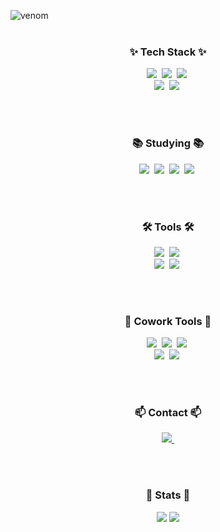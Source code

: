 ![venom](https://capsule-render.vercel.app/api?type=venom&height=200&text=Hyunbin's%20Github&fontSize=80&color=0:8871e5,100:b678c4&stroke=b678c4) <br/>
</a>&nbsp;

<!--내용 부분-->
<h3 align="center">✨ Tech Stack ✨</h3>
<div align="center">
  <img src="https://img.shields.io/badge/SQLite-003B57?style=for-the-badge&logo=SQLite&amp;logoColor=white"/>&nbsp
  <img src="https://img.shields.io/badge/MySQL-4479A1?style=for-the-badge&logo=MySQL&amp;logoColor=white"/>&nbsp
  <img src="https://img.shields.io/badge/python-3670A0?style=for-the-badge&logo=python&logoColor=ffdd54"/>&nbsp
</div>

<div align="center">
  <img src="https://img.shields.io/badge/Kotlin-7F52FF?style=for-the-badge&logo=kotlin&amp;logoColor=white"/>&nbsp
  <img src="https://img.shields.io/badge/Flutter-02569B?style=for-the-badge&logo=Flutter&amp;logoColor=white"/>&nbsp
</div>

<br><br>

<h3 align="center">📚 Studying 📚</h3>
<div align="center">
  <img src="https://img.shields.io/badge/javascript-F7DF1E.svg?style=for-the-badge&logo=javascript&logoColor=20232a"/>&nbsp
  <img src="https://img.shields.io/badge/html5-E34F26.svg?style=for-the-badge&logo=html5&logoColor=white"/>&nbsp
  <img src="https://img.shields.io/badge/css3-1572B6.svg?style=for-the-badge&logo=css3&logoColor=white"/>&nbsp
  <img src="https://img.shields.io/badge/react-20232a.svg?style=for-the-badge&logo=react&logoColor=61DAFB"/>&nbsp
</div>

<br><br>

<h3 align="center">🛠 Tools 🛠</h3>
<div align="center">
  <img src="https://img.shields.io/badge/Visual%20Studio%20Code-007ACC?style=for-the-badge&logo=Visual%20Studio%20Code&amp;logoColor=white" />&nbsp
  <img src="https://img.shields.io/badge/Android%20Studio-3DDC84?style=for-the-badge&logo=Android%20Studio&amp;logoColor=white" />&nbsp
</div>

<div align="center">
  <img src="https://img.shields.io/badge/Google%20Colab-F9AB00?style=for-the-badge&logo=Google%20Colab&amp;logoColor=white" />&nbsp
  <img src="https://img.shields.io/badge/Eclipse%20IDE-2C2255?style=for-the-badge&logo=Eclipse%20IDE&amp;logoColor=white" />&nbsp
</div>

<br><br>

<h3 align="center">🐬 Cowork Tools 🐬</h3>
<div align="center">
  <img src="https://img.shields.io/badge/github-181717.svg?style=for-the-badge&logo=github&logoColor=white" />&nbsp
  <img src="https://img.shields.io/badge/Notion-F3F3F3.svg?style=for-the-badge&logo=notion&logoColor=black" />&nbsp
  <img src="https://img.shields.io/badge/Jira-0052CC?style=for-the-badge&logo=Jira&amp;logoColor=white" />&nbsp
</div>
<div align="center">
  <img src="https://img.shields.io/badge/Figma-F24E1E?style=for-the-badge&logo=Figma&amp;logoColor=white" />&nbsp
  <img src="https://img.shields.io/badge/Slack-4A154B?style=for-the-badge&logo=Slack&amp;logoColor=white" />&nbsp
</div>

<br><br>

<h3 align="center">📫 Contact 📫</h3>
<div align="center">
  <a href="mailto:hyunbin6548@gmail.com">
    <img
      src="https://img.shields.io/badge/hyunbin6548@gmail.com-D14836?style=for-the-badge&logo=gmail&logoColor=white"/>&nbsp
  </a>
</div>

<br><br>

<h3 align="center"> 🏅 Stats 🏅</h3> 
<div align="center"> 
  <img src="https://github-readme-stats.vercel.app/api?username=hjlee2778&bg_color=180,000000,&title_color=000000&text_color=000000"/> 
  <img src="https://github-readme-stats.vercel.app/api/top-langs/?username=hjlee2778&layout=compact&bg_color=180,000000,&title_color=000000&text_color=000000"/> 
</div> 
